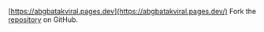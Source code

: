 [https://abgbatakviral.pages.dev](https://abgbatakviral.pages.dev/)
Fork the [repository](https://github.com/tolejoane) on GitHub.